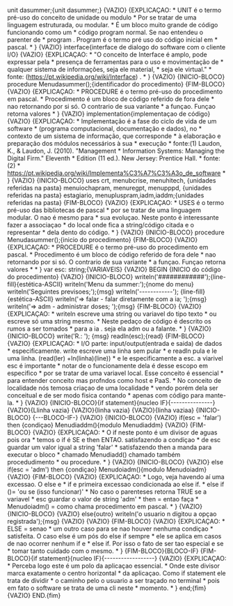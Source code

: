 unit dasummer;{unit dasummer;} {VAZIO} {EXPLICAÇAO: * UNIT é o termo pré-uso do conceito de unidade ou modulo * Por se tratar de uma linguagem estruturada, ou modular. * É um bloco muito grande de código funcionando como um * código program normal. Se nao entendeu o parenter de * program . Program é o termo pré uso do código inicial em * pascal. * } {VAZIO} interface{interface de dialogo do software com o cliente I/O} {VAZIO} {EXPLICAÇAO: * "O conceito de Interface é amplo, pode expressar pela * presença de ferramentas para o uso e movimentação de * qualquer sistema de informações, seja ele material, * seja ele virtual." * fonte: (https://pt.wikipedia.org/wiki/Interface) . * } {VAZIO} {INICIO-BLOCO} procedure Menudasummer();{identificador do procedimento} {FIM-BLOCO} {VAZIO} {EXPLICAÇAO: * PROCEDURE é o termo pré-uso do procedimento em pascal. * Procedimento é um bloco de código referido de fora dele * nao retornando por si só. O contrario de sua variante * a funçao. Funçao retorna valores * } {VAZIO} implementation{implementaçao de código} {VAZIO} {EXPLICAÇAO: * Implementação é a fase do ciclo de vida de um software * (programa computacional, documentação e dados), no * contexto de um sistema de informação, que corresponde * à elaboração e preparação dos módulos necessários à sua * execução * fonte:(1) Laudon, K., & Laudon, J. (2010). "Management * Information Systems: Managing the Digital Firm." Eleventh * Edition (11 ed.). New Jersey: Prentice Hall. * fonte:(2) * https://pt.wikipedia.org/wiki/Implementa%C3%A7%C3%A3o_de_software * } {VAZIO} {INICIO-BLOCO} uses crt, menubcrise, menuhitech, {unidades referidas na pasta} menuiochapram, menuregpt, menupppd, {unidades referidas na pasta} estagiario, menupluspram,iadm,iaddm;{unidades referidas na pasta} {FIM-BLOCO} {VAZIO} {EXPLICAÇAO: * USES é o termo pré-uso das bibliotecas de pascal * por se tratar de uma linguagem modular. O nao é mesmo para * sua evoluçao. Neste ponto é interessante fazer a associaçao * do local onde fica a string/código citada e o representar * dela dento do código. * } {VAZIO} {INICIO-BLOCO} procedure Menudasummer();{inicio do procedimento} {FIM-BLOCO} {VAZIO} {EXPLICAÇAO: * PROCEDURE é o termo pré-uso do procedimento em pascal. * Procedimento é um bloco de código referido de fora dele * nao retornando por si só. O contrario de sua variante * a funçao. Funçao retorna valores * * } var esc: string;{VARIAVEIS} {VAZIO} BEGIN {INICIO do código do procedimento} {VAZIO} {INICIO-BLOCO} writeln('############');{line-fill}{estética-ASCII} writeln('Menu da summer:');{nome do menu} writeln('Seguintes previsoes;');{msg} writeln('------------'); {line-fill}{estética-ASCII} writeln('=> falar - falar diretamente com a ia; ');{msg} writeln('=> adm - administrar doses; ');{msg} {FIM-BLOCO} {VAZIO} {EXPLICAÇAO: * writeln escreve uma string ou variavel do tipo texto * ou escreve só uma string mesmo. * Neste pedaço de código é descrito os rumos a ser tomados * para a ia . seja ela adm ou a falante. * } {VAZIO} {INICIO-BLOCO} write('R.: '); {msg} readln(esc);{read} {FIM-BLOCO} {VAZIO} {EXPLICAÇAO: * I/O parte: input/output(entrada e saida) de dados * especificamente. write escreve uma linha sem pular * e readln pula e le uma linha. (read(ler) +ln(linha)(line)) * e le especificamente a esc. a viarivel esc é importante * notar de o funcionamente dela é desse escopo em especifico * por se tratar de uma variavel local. Esse conceito é essencial * para entender conceito mas profndos como host e PaaS. * No conceito de localidade nós temosa criaçao de uma localidade * vendo porém dela ser conceitual e de ser modo fisica contando * apenas com código para mante-la. * } {VAZIO} {INICIO-BLOCO}{if statement}{nucleo IF}{---------------} {VAZIO}{Llinha vazia} {VAZIO}{linha vazia} {VAZIO}{linha vaziaa} {INICIO-BLOCO} {---BLOCO-IF-} {VAZIO} {INICIO-BLOCO} {VAZIO} if(esc = 'falar') then {condiçao} Menudiaddm(){modulo Menudiaddm} {VAZIO} {FIM-BLOCO} {VAZIO} {EXPLICAÇAO: * O if neste ponto é um divisor de aguas pois ora * temos o if é SE e then ENTAO. satisfazendo a condiçao * de esc guardar um valor igual a string 'falar' * satisfazendo then a manda para executar o bloco * chamado Menudiadd() chamado também procedudimento * ou procedure. * } {VAZIO} {INICIO-BLOCO} {VAZIO} else if(esc = 'adm') then {condiçao} Menudoiadm(){modulo Menudoiadm} {VAZIO} {FIM-BLOCO} {VAZIO} {EXPLICAÇAO: * Logo, veja havendo aí uma excessao. O else e * if e primeira excessao condicionada ao else if. * else if ()= 'ou se (isso funcionar)' * No caso o parenteses retorna TRUE se a variavel * esc guardar o valor de string 'adm' * then = entao faça * Menudoiadm() = como chama procedimento em pascal. * } {VAZIO} {INICIO-BLOCO} {VAZIO} else{outro} writeln('o usuario n digitou a opçao registrada');{msg} {VAZIO} {VAZIO} {FIM-BLOCO} {VAZIO} {EXPLICAÇAO: * ELSE = senao * um outro caso para se nao houver nenhuma condiçao * satisfeita. O caso else é um pós do else if sempre * ele se aplica em casos de nao ocorrer nenhum if e * else if. Por isso o fato de ser tao especial e se * tomar tanto cuidado com o mesmo. * } {FIM-BLOCO}{BLOCO-IF} {FIM-BLOCO}{if statement}{nucleo IF}{------------------} {VAZIO} {EXPLICAÇAO: * Perceba logo este é um polo da aplicaçao essencial. * Onde este divisor marca exatamente o centro horizontal * da aplicaçao. Como if statement ele trata de dividir * o caminho pelo o usuario a ser traçado no terminal * pois em fato o software se trata de uma cli neste * momento. * } end;{fim} {VAZIO} END.{fim}
